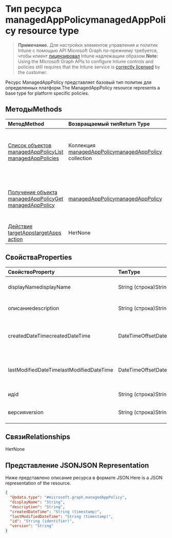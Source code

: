 # <a name="managedapppolicy-resource-type"></a><span data-ttu-id="511e7-101">Тип ресурса managedAppPolicy</span><span class="sxs-lookup"><span data-stu-id="511e7-101">managedAppPolicy resource type</span></span>

> <span data-ttu-id="511e7-102">**Примечание.** Для настройки элементов управления и политик Intune с помощью API Microsoft Graph по-прежнему требуется, чтобы клиент [лицензировал](https://go.microsoft.com/fwlink/?linkid=839381) Intune надлежащим образом.</span><span class="sxs-lookup"><span data-stu-id="511e7-102">**Note:** Using the Microsoft Graph APIs to configure Intune controls and policies still requires that the Intune service is [correctly licensed](https://go.microsoft.com/fwlink/?linkid=839381) by the customer.</span></span>

<span data-ttu-id="511e7-103">Ресурс ManagedAppPolicy представляет базовый тип политик для определенных платформ.</span><span class="sxs-lookup"><span data-stu-id="511e7-103">The ManagedAppPolicy resource represents a base type for platform specific policies.</span></span>
## <a name="methods"></a><span data-ttu-id="511e7-104">Методы</span><span class="sxs-lookup"><span data-stu-id="511e7-104">Methods</span></span>
|<span data-ttu-id="511e7-105">Метод</span><span class="sxs-lookup"><span data-stu-id="511e7-105">Method</span></span>|<span data-ttu-id="511e7-106">Возвращаемый тип</span><span class="sxs-lookup"><span data-stu-id="511e7-106">Return Type</span></span>|<span data-ttu-id="511e7-107">Описание</span><span class="sxs-lookup"><span data-stu-id="511e7-107">Description</span></span>|
|:---|:---|:---|
|[<span data-ttu-id="511e7-108">Список объектов managedAppPolicy</span><span class="sxs-lookup"><span data-stu-id="511e7-108">List managedAppPolicies</span></span>](../api/intune_mam_managedapppolicy_list.md)|<span data-ttu-id="511e7-109">Коллекция [managedAppPolicy](../resources/intune_mam_managedapppolicy.md)</span><span class="sxs-lookup"><span data-stu-id="511e7-109">[managedAppPolicy](../resources/intune_mam_managedapppolicy.md) collection</span></span>|<span data-ttu-id="511e7-110">Список свойств и связей объектов [managedAppPolicy](../resources/intune_mam_managedapppolicy.md).</span><span class="sxs-lookup"><span data-stu-id="511e7-110">List properties and relationships of the [managedAppPolicy](../resources/intune_mam_managedapppolicy.md) objects.</span></span>|
|[<span data-ttu-id="511e7-111">Получение объекта managedAppPolicy</span><span class="sxs-lookup"><span data-stu-id="511e7-111">Get managedAppPolicy</span></span>](../api/intune_mam_managedapppolicy_get.md)|[<span data-ttu-id="511e7-112">managedAppPolicy</span><span class="sxs-lookup"><span data-stu-id="511e7-112">managedAppPolicy</span></span>](../resources/intune_mam_managedapppolicy.md)|<span data-ttu-id="511e7-113">Чтение свойств и связей объекта [managedAppPolicy](../resources/intune_mam_managedapppolicy.md).</span><span class="sxs-lookup"><span data-stu-id="511e7-113">Read properties and relationships of the [managedAppPolicy](../resources/intune_mam_managedapppolicy.md) object.</span></span>|
|[<span data-ttu-id="511e7-114">Действие targetApps</span><span class="sxs-lookup"><span data-stu-id="511e7-114">targetApps action</span></span>](../api/intune_mam_managedapppolicy_targetapps.md)|<span data-ttu-id="511e7-115">Нет</span><span class="sxs-lookup"><span data-stu-id="511e7-115">None</span></span>|<span data-ttu-id="511e7-116">Н/Д</span><span class="sxs-lookup"><span data-stu-id="511e7-116">Not yet documented</span></span>|

## <a name="properties"></a><span data-ttu-id="511e7-117">Свойства</span><span class="sxs-lookup"><span data-stu-id="511e7-117">Properties</span></span>
|<span data-ttu-id="511e7-118">Свойство</span><span class="sxs-lookup"><span data-stu-id="511e7-118">Property</span></span>|<span data-ttu-id="511e7-119">Тип</span><span class="sxs-lookup"><span data-stu-id="511e7-119">Type</span></span>|<span data-ttu-id="511e7-120">Описание</span><span class="sxs-lookup"><span data-stu-id="511e7-120">Description</span></span>|
|:---|:---|:---|
|<span data-ttu-id="511e7-121">displayName</span><span class="sxs-lookup"><span data-stu-id="511e7-121">displayName</span></span>|<span data-ttu-id="511e7-122">String (строка)</span><span class="sxs-lookup"><span data-stu-id="511e7-122">String</span></span>|<span data-ttu-id="511e7-123">Отображаемое имя политики.</span><span class="sxs-lookup"><span data-stu-id="511e7-123">Policy display name.</span></span>|
|<span data-ttu-id="511e7-124">описание</span><span class="sxs-lookup"><span data-stu-id="511e7-124">description</span></span>|<span data-ttu-id="511e7-125">String (строка)</span><span class="sxs-lookup"><span data-stu-id="511e7-125">String</span></span>|<span data-ttu-id="511e7-126">Описание политики.</span><span class="sxs-lookup"><span data-stu-id="511e7-126">The policy's description.</span></span>|
|<span data-ttu-id="511e7-127">createdDateTime</span><span class="sxs-lookup"><span data-stu-id="511e7-127">createdDateTime</span></span>|<span data-ttu-id="511e7-128">DateTimeOffset</span><span class="sxs-lookup"><span data-stu-id="511e7-128">DateTimeOffset</span></span>|<span data-ttu-id="511e7-129">Дата и время создания политики.</span><span class="sxs-lookup"><span data-stu-id="511e7-129">The date and time the policy was created.</span></span>|
|<span data-ttu-id="511e7-130">lastModifiedDateTime</span><span class="sxs-lookup"><span data-stu-id="511e7-130">lastModifiedDateTime</span></span>|<span data-ttu-id="511e7-131">DateTimeOffset</span><span class="sxs-lookup"><span data-stu-id="511e7-131">DateTimeOffset</span></span>|<span data-ttu-id="511e7-132">Время последнего изменения политики.</span><span class="sxs-lookup"><span data-stu-id="511e7-132">Last time the policy was modified.</span></span>|
|<span data-ttu-id="511e7-133">ид</span><span class="sxs-lookup"><span data-stu-id="511e7-133">id</span></span>|<span data-ttu-id="511e7-134">String (строка)</span><span class="sxs-lookup"><span data-stu-id="511e7-134">String</span></span>|<span data-ttu-id="511e7-135">Ключ объекта.</span><span class="sxs-lookup"><span data-stu-id="511e7-135">Key of the entity.</span></span>|
|<span data-ttu-id="511e7-136">версия</span><span class="sxs-lookup"><span data-stu-id="511e7-136">version</span></span>|<span data-ttu-id="511e7-137">String (строка)</span><span class="sxs-lookup"><span data-stu-id="511e7-137">String</span></span>|<span data-ttu-id="511e7-138">Версия объекта.</span><span class="sxs-lookup"><span data-stu-id="511e7-138">Version of the entity.</span></span>|

## <a name="relationships"></a><span data-ttu-id="511e7-139">Связи</span><span class="sxs-lookup"><span data-stu-id="511e7-139">Relationships</span></span>
<span data-ttu-id="511e7-140">Нет</span><span class="sxs-lookup"><span data-stu-id="511e7-140">None</span></span>
## <a name="json-representation"></a><span data-ttu-id="511e7-141">Представление JSON</span><span class="sxs-lookup"><span data-stu-id="511e7-141">JSON Representation</span></span>
<span data-ttu-id="511e7-142">Ниже представлено описание ресурса в формате JSON.</span><span class="sxs-lookup"><span data-stu-id="511e7-142">Here is a JSON representation of the resource.</span></span>
<!--{
  "blockType": "resource",
  "baseType": "microsoft.graph.entity",
  "keyProperty": "id",
  "@odata.type": "microsoft.graph.managedAppPolicy"
}-->
``` json
{
  "@odata.type": "#microsoft.graph.managedAppPolicy",
  "displayName": "String",
  "description": "String",
  "createdDateTime": "String (timestamp)",
  "lastModifiedDateTime": "String (timestamp)",
  "id": "String (identifier)",
  "version": "String"
}
```








